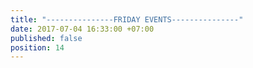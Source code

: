 ```yaml
---
title: "---------------FRIDAY EVENTS---------------"
date: 2017-07-04 16:33:00 +07:00
published: false
position: 14
---
```


